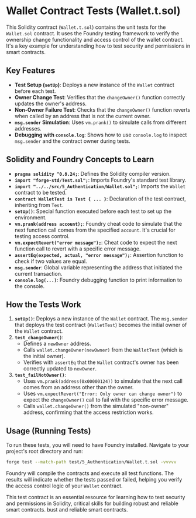 # Wallet Contract Tests (Wallet.t.sol)

This Solidity contract (`Wallet.t.sol`) contains the unit tests for the `Wallet.sol` contract. It uses the Foundry testing framework to verify the ownership change functionality and access control of the wallet contract. It's a key example for understanding how to test security and permissions in smart contracts.

## Key Features

*   **Test Setup (`setUp`)**: Deploys a new instance of the `Wallet` contract before each test.
*   **Owner Change Test**: Verifies that the `changeOwner()` function correctly updates the owner's address.
*   **Non-Owner Failure Test**: Checks that the `changeOwner()` function reverts when called by an address that is not the current owner.
*   **`msg.sender` Simulation**: Uses `vm.prank()` to simulate calls from different addresses.
*   **Debugging with `console.log`**: Shows how to use `console.log` to inspect `msg.sender` and the contract owner during tests.

## Solidity and Foundry Concepts to Learn

*   **`pragma solidity ^0.8.24;`**: Defines the Solidity compiler version.
*   **`import "forge-std/Test.sol";`**: Imports Foundry's standard test library.
*   **`import "../../src/5_Authentication/Wallet.sol";`**: Imports the `Wallet` contract to be tested.
*   **`contract WalletTest is Test { ... }`**: Declaration of the test contract, inheriting from `Test`.
*   **`setUp()`**: Special function executed before each test to set up the environment.
*   **`vm.prank(address account);`**: Foundry cheat code to simulate that the next function call comes from the specified `account`. It's crucial for testing access control.
*   **`vm.expectRevert("error message");`**: Cheat code to expect the next function call to revert with a specific error message.
*   **`assertEq(expected, actual, "error message");`**: Assertion function to check if two values are equal.
*   **`msg.sender`**: Global variable representing the address that initiated the current transaction.
*   **`console.log(...)`**: Foundry debugging function to print information to the console.

## How the Tests Work

1.  **`setUp()`**: Deploys a new instance of the `Wallet` contract. The `msg.sender` that deploys the test contract (`WalletTest`) becomes the initial owner of the `Wallet` contract.
2.  **`test_changeOwner()`**:
    *   Defines a `newOwner` address.
    *   Calls `wallet.changeOwner(newOwner)` from the `WalletTest` (which is the initial owner).
    *   Verifies with `assertEq` that the `Wallet` contract's owner has been correctly updated to `newOwner`.
3.  **`test_failNotOwner()`**:
    *   Uses `vm.prank(address(0x00000124))` to simulate that the next call comes from an address other than the owner.
    *   Uses `vm.expectRevert("Error: Only owner can change owner")` to expect the `changeOwner()` call to fail with the specific error message.
    *   Calls `wallet.changeOwner()` from the simulated "non-owner" address, confirming that the access restriction works.

## Usage (Running Tests)

To run these tests, you will need to have Foundry installed. Navigate to your project's root directory and run:

```bash
forge test --match-path test/5_Authentication/Wallet.t.sol -vvvvv
```

Foundry will compile the contracts and execute all test functions. The results will indicate whether the tests passed or failed, helping you verify the access control logic of your `Wallet` contract.

This test contract is an essential resource for learning how to test security and permissions in Solidity, critical skills for building robust and reliable smart contracts.
bust and reliable smart contracts.
